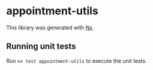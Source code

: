 # appointment-utils

This library was generated with [Nx](https://nx.dev).

## Running unit tests

Run `nx test appointment-utils` to execute the unit tests.
